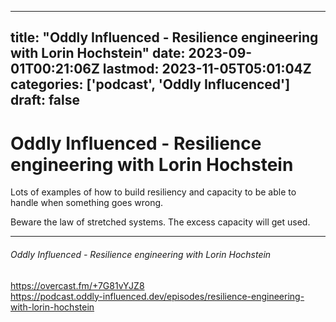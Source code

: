 
---
title: "Oddly Influenced - Resilience engineering with Lorin Hochstein"
date: 2023-09-01T00:21:06Z
lastmod: 2023-11-05T05:01:04Z
categories: ['podcast', 'Oddly Influcenced']
draft: false
---


# Oddly Influenced - Resilience engineering with Lorin Hochstein

Lots of examples of how to build resiliency and capacity to be able to handle when something goes wrong.

Beware the law of stretched systems. The excess capacity will get used.

---
###### Oddly Influenced - Resilience engineering with Lorin Hochstein

https://overcast.fm/+7G81vYJZ8  
https://podcast.oddly-influenced.dev/episodes/resilience-engineering-with-lorin-hochstein

<!-- #public #podcast #Oddly Influcenced# -->

<!-- {BearID:C4868948-2A21-4580-9F63-DBF452FC3C09} -->
